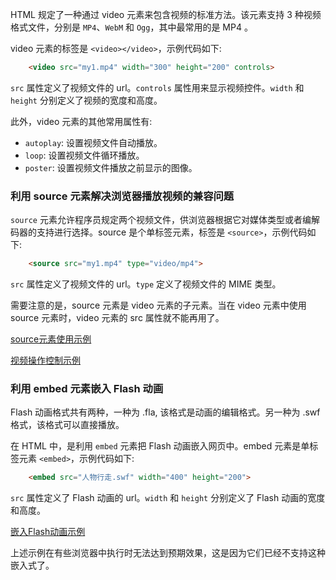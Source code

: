 
HTML 规定了一种通过 video 元素来包含视频的标准方法。该元素支持 3 种视频格式文件，分别是 `MP4`、`WebM` 和 `Ogg`，其中最常用的是 MP4 。

video 元素的标签是 `<video></video>`，示例代码如下:
```html
    <video src="my1.mp4" width="300" height="200" controls>
```
`src` 属性定义了视频文件的 url。`controls` 属性用来显示视频控件。`width` 和 `height` 分别定义了视频的宽度和高度。

此外，video 元素的其他常用属性有:
* `autoplay`: 设置视频文件自动播放。
* `loop`: 设置视频文件循环播放。
* `poster`: 设置视频文件播放之前显示的图像。


### 利用 source 元素解决浏览器播放视频的兼容问题

`source` 元素允许程序员规定两个视频文件，供浏览器根据它对媒体类型或者编解码器的支持进行选择。source 是个单标签元素，标签是 `<source>`，示例代码如下:
```html
    <source src="my1.mp4" type="video/mp4">
```
`src` 属性定义了视频文件的 url。`type` 定义了视频文件的 MIME 类型。

需要注意的是，source 元素是 video 元素的子元素。当在 video 元素中使用 source 元素时，video 元素的 src 属性就不能再用了。

[source元素使用示例](t/02_video_source.html)

[视频操作控制示例](t/02_video_onclick.html)


### 利用 embed 元素嵌入 Flash 动画

Flash 动画格式共有两种，一种为 .fla, 该格式是动画的编辑格式。另一种为 .swf 格式，该格式可以直接播放。

在 HTML 中，是利用 `embed` 元素把 Flash 动画嵌入网页中。embed 元素是单标签元素 `<embed>`，示例代码如下:
```html
    <embed src="人物行走.swf" width="400" height="200">
```
`src` 属性定义了 Flash 动画的 url。`width` 和 `height` 分别定义了 Flash 动画的宽度和高度。

[嵌入Flash动画示例](t/02_video_embed.html)

上述示例在有些浏览器中执行时无法达到预期效果，这是因为它们已经不支持这种嵌入式了。
